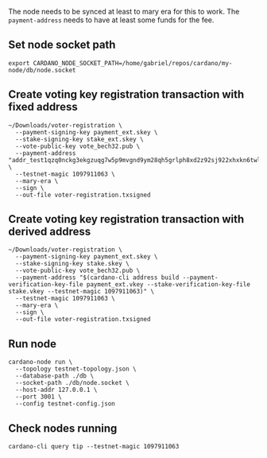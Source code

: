 The node needs to be synced at least to mary era for this to work. The `payment-address` needs to have at least some funds for the fee.

## Set node socket path

```
export CARDANO_NODE_SOCKET_PATH=/home/gabriel/repos/cardano/my-node/db/node.socket
```

## Create voting key registration transaction with fixed address

```
~/Downloads/voter-registration \
  --payment-signing-key payment_ext.skey \
  --stake-signing-key stake_ext.skey \
  --vote-public-key vote_bech32.pub \
  --payment-address "addr_test1qzq0nckg3ekgzuqg7w5p9mvgnd9ym28qh5grlph8xd2z92sj922xhxkn6twlq2wn4q50q352annk3903tj00h45mgfmsu8d9w5" \
  --testnet-magic 1097911063 \
  --mary-era \
  --sign \
  --out-file voter-registration.txsigned
```

## Create voting key registration transaction with derived address

```
~/Downloads/voter-registration \
  --payment-signing-key payment_ext.skey \
  --stake-signing-key stake.skey \
  --vote-public-key vote_bech32.pub \
  --payment-address "$(cardano-cli address build --payment-verification-key-file payment_ext.vkey --stake-verification-key-file stake.vkey --testnet-magic 1097911063)" \
  --testnet-magic 1097911063 \
  --mary-era \
  --sign \
  --out-file voter-registration.txsigned
```

## Run node

```
cardano-node run \
  --topology testnet-topology.json \
  --database-path ./db \
  --socket-path ./db/node.socket \
  --host-addr 127.0.0.1 \
  --port 3001 \
  --config testnet-config.json
```

## Check nodes running

```
cardano-cli query tip --testnet-magic 1097911063
```
